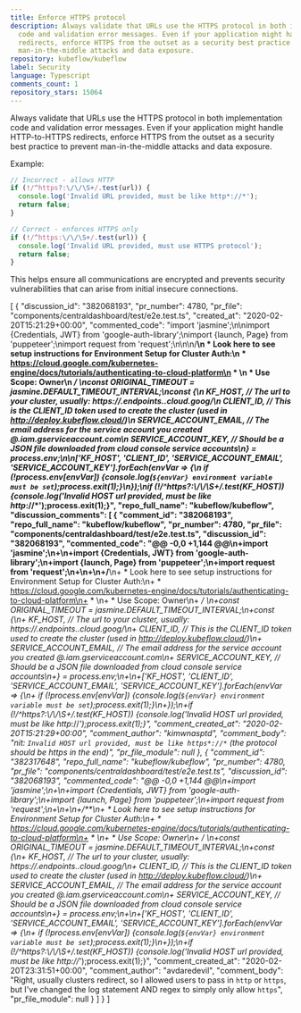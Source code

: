 ```yaml
---
title: Enforce HTTPS protocol
description: Always validate that URLs use the HTTPS protocol in both implementation
  code and validation error messages. Even if your application might handle HTTP-to-HTTPS
  redirects, enforce HTTPS from the outset as a security best practice to prevent
  man-in-the-middle attacks and data exposure.
repository: kubeflow/kubeflow
label: Security
language: Typescript
comments_count: 1
repository_stars: 15064
---
```


Always validate that URLs use the HTTPS protocol in both implementation code and validation error messages. Even if your application might handle HTTP-to-HTTPS redirects, enforce HTTPS from the outset as a security best practice to prevent man-in-the-middle attacks and data exposure.

Example:
```javascript
// Incorrect - allows HTTP
if (!/^https?:\/\/\S+/.test(url)) {
  console.log('Invalid URL provided, must be like http*://*');
  return false;
}

// Correct - enforces HTTPS only
if (!/^https:\/\/\S+/.test(url)) {
  console.log('Invalid URL provided, must use HTTPS protocol');
  return false;
}
```

This helps ensure all communications are encrypted and prevents security vulnerabilities that can arise from initial insecure connections.


[
  {
    "discussion_id": "382068193",
    "pr_number": 4780,
    "pr_file": "components/centraldashboard/test/e2e.test.ts",
    "created_at": "2020-02-20T15:21:29+00:00",
    "commented_code": "import 'jasmine';\n\nimport {Credentials, JWT} from 'google-auth-library';\nimport {launch, Page} from 'puppeteer';\nimport request from 'request';\n\n\n/**\n * Look here to see setup instructions for Environment Setup for Cluster Auth:\n *   https://cloud.google.com/kubernetes-engine/docs/tutorials/authenticating-to-cloud-platform\n * \n * Use Scope: Owner\n */ \nconst ORIGINAL_TIMEOUT = jasmine.DEFAULT_TIMEOUT_INTERVAL;\nconst {\n    KF_HOST,   // The url to your cluster, usually: https://<cluster>.endpoints.<project>.cloud.goog/\n    CLIENT_ID, // This is the CLIENT_ID token used to create the cluster (used in http://deploy.kubeflow.cloud/)\n    SERVICE_ACCOUNT_EMAIL, // The email address for the service account you created <name>@<project>.iam.gserviceaccount.com\n    SERVICE_ACCOUNT_KEY,   // Should be a JSON file downloaded from cloud console service accounts\n} = process.env;\n\n['KF_HOST', 'CLIENT_ID', 'SERVICE_ACCOUNT_EMAIL', 'SERVICE_ACCOUNT_KEY'].forEach(envVar => {\n    if (!process.env[envVar]) {console.log(`${envVar} environment variable must be set`);process.exit(1);}\n});\nif (!/^https?:\\/\\/\\S+/.test(KF_HOST)) {console.log('Invalid HOST url provided, must be like http*://*');process.exit(1);}",
    "repo_full_name": "kubeflow/kubeflow",
    "discussion_comments": [
      {
        "comment_id": "382068193",
        "repo_full_name": "kubeflow/kubeflow",
        "pr_number": 4780,
        "pr_file": "components/centraldashboard/test/e2e.test.ts",
        "discussion_id": "382068193",
        "commented_code": "@@ -0,0 +1,144 @@\n+import 'jasmine';\n+\n+import {Credentials, JWT} from 'google-auth-library';\n+import {launch, Page} from 'puppeteer';\n+import request from 'request';\n+\n+\n+/**\n+ * Look here to see setup instructions for Environment Setup for Cluster Auth:\n+ *   https://cloud.google.com/kubernetes-engine/docs/tutorials/authenticating-to-cloud-platform\n+ * \n+ * Use Scope: Owner\n+ */ \n+const ORIGINAL_TIMEOUT = jasmine.DEFAULT_TIMEOUT_INTERVAL;\n+const {\n+    KF_HOST,   // The url to your cluster, usually: https://<cluster>.endpoints.<project>.cloud.goog/\n+    CLIENT_ID, // This is the CLIENT_ID token used to create the cluster (used in http://deploy.kubeflow.cloud/)\n+    SERVICE_ACCOUNT_EMAIL, // The email address for the service account you created <name>@<project>.iam.gserviceaccount.com\n+    SERVICE_ACCOUNT_KEY,   // Should be a JSON file downloaded from cloud console service accounts\n+} = process.env;\n+\n+['KF_HOST', 'CLIENT_ID', 'SERVICE_ACCOUNT_EMAIL', 'SERVICE_ACCOUNT_KEY'].forEach(envVar => {\n+    if (!process.env[envVar]) {console.log(`${envVar} environment variable must be set`);process.exit(1);}\n+});\n+if (!/^https?:\\/\\/\\S+/.test(KF_HOST)) {console.log('Invalid HOST url provided, must be like http*://*');process.exit(1);}",
        "comment_created_at": "2020-02-20T15:21:29+00:00",
        "comment_author": "kimwnasptd",
        "comment_body": "nit: `Invalid HOST url provided, must be like https*://*` (the protocol should be https in the end)",
        "pr_file_module": null
      },
      {
        "comment_id": "382317648",
        "repo_full_name": "kubeflow/kubeflow",
        "pr_number": 4780,
        "pr_file": "components/centraldashboard/test/e2e.test.ts",
        "discussion_id": "382068193",
        "commented_code": "@@ -0,0 +1,144 @@\n+import 'jasmine';\n+\n+import {Credentials, JWT} from 'google-auth-library';\n+import {launch, Page} from 'puppeteer';\n+import request from 'request';\n+\n+\n+/**\n+ * Look here to see setup instructions for Environment Setup for Cluster Auth:\n+ *   https://cloud.google.com/kubernetes-engine/docs/tutorials/authenticating-to-cloud-platform\n+ * \n+ * Use Scope: Owner\n+ */ \n+const ORIGINAL_TIMEOUT = jasmine.DEFAULT_TIMEOUT_INTERVAL;\n+const {\n+    KF_HOST,   // The url to your cluster, usually: https://<cluster>.endpoints.<project>.cloud.goog/\n+    CLIENT_ID, // This is the CLIENT_ID token used to create the cluster (used in http://deploy.kubeflow.cloud/)\n+    SERVICE_ACCOUNT_EMAIL, // The email address for the service account you created <name>@<project>.iam.gserviceaccount.com\n+    SERVICE_ACCOUNT_KEY,   // Should be a JSON file downloaded from cloud console service accounts\n+} = process.env;\n+\n+['KF_HOST', 'CLIENT_ID', 'SERVICE_ACCOUNT_EMAIL', 'SERVICE_ACCOUNT_KEY'].forEach(envVar => {\n+    if (!process.env[envVar]) {console.log(`${envVar} environment variable must be set`);process.exit(1);}\n+});\n+if (!/^https?:\\/\\/\\S+/.test(KF_HOST)) {console.log('Invalid HOST url provided, must be like http*://*');process.exit(1);}",
        "comment_created_at": "2020-02-20T23:31:51+00:00",
        "comment_author": "avdaredevil",
        "comment_body": "Right, usually clusters redirect, so I allowed users to pass in `http` or `https`, but I've changed the log statement AND regex to simply only allow `https`",
        "pr_file_module": null
      }
    ]
  }
]
